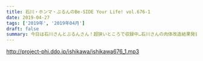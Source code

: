 ```yaml
---
title: 石川・ホンマ・ぶるんのBe-SIDE Your Life! vol.676-1
date: 2019-04-27
tags: ['2019年', '2019年04月']
draft: false
summary: 今日は石川さんとぶるんさん！超狭いところで収録中…石川さんの肉体改造結果発表!!MIURA
---
```


http://project-phi.ddo.jp/ishikawa/ishikawa676_1.mp3
